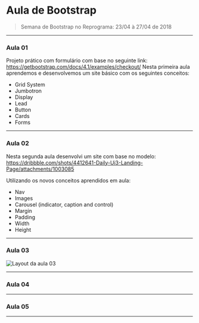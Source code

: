 # Aula de Bootstrap

> Semana de Bootstrap no Reprograma: 23/04 à 27/04 de 2018

---

### Aula 01 

Projeto prático com formulário com base no seguinte link: https://getbootstrap.com/docs/4.1/examples/checkout/
Nesta primeira aula aprendemos e desenvolvemos um site básico com os seguintes conceitos:

- Grid System 
- Jumbotron
- Display
- Lead
- Button
- Cards
- Forms

---

### Aula 02

Nesta segunda aula desenvolvi um site com base no modelo: https://dribbble.com/shots/4412641-Daily-Ui3-Landing-Page/attachments/1003085

Utilizando os novos conceitos aprendidos em aula:

- Nav
- Images
- Carousel (indicator, caption and control)
- Margin 
- Padding
- Width
- Height

---

### Aula 03

![Layout da aula 03](./img/layout_aula_03.png)

---

### Aula 04

---

### Aula 05

---



